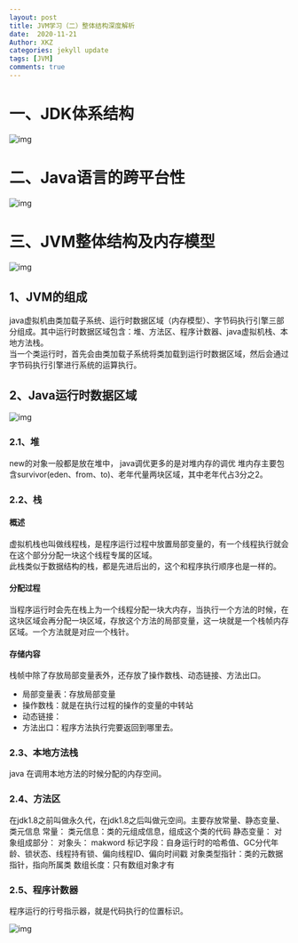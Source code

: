 ```yaml
---
layout: post
title: JVM学习（二）整体结构深度解析
date:  2020-11-21
Author: XKZ
categories: jekyll update
tags: [JVM]
comments: true
---
```

# 一、JDK体系结构
![img](https://xukaizhong188.github.io/HelloProgrammer/images/2020-11-21/p3.png)
# 二、Java语言的跨平台性
![img](https://xukaizhong188.github.io/HelloProgrammer/images/2020-11-21/p4.png)
# 三、JVM整体结构及内存模型
![img](https://xukaizhong188.github.io/HelloProgrammer/images/2020-11-21/p7.jpeg)
## 1、JVM的组成
java虚拟机由类加载子系统、运行时数据区域（内存模型）、字节码执行引擎三部分组成。其中运行时数据区域包含：堆、方法区、程序计数器、java虚拟机栈、本地方法栈。   
当一个类运行时，首先会由类加载子系统将类加载到运行时数据区域，然后会通过字节码执行引擎进行系统的运算执行。
## 2、Java运行时数据区域
![img](https://xukaizhong188.github.io/HelloProgrammer/images/2020-11-21/p5.png)
### 2.1、堆
new的对象一般都是放在堆中，
java调优更多的是对堆内存的调优
堆内存主要包含survivor(eden、from、to)、老年代量两块区域，其中老年代占3分之2。
### 2.2、栈
#### 概述
虚拟机栈也叫做线程栈，是程序运行过程中放置局部变量的，有一个线程执行就会在这个部分分配一块这个线程专属的区域。   
此栈类似于数据结构的栈，都是先进后出的，这个和程序执行顺序也是一样的。   
#### 分配过程
当程序运行时会先在栈上为一个线程分配一块大内存，当执行一个方法的时候，在这块区域会再分配一块区域，存放这个方法的局部变量，这一块就是一个栈帧内存区域。一个方法就是对应一个栈针。
#### 存储内容
栈帧中除了存放局部变量表外，还存放了操作数栈、动态链接、方法出口。
- 局部变量表：存放局部变量
- 操作数栈：就是在执行过程的操作的变量的中转站
- 动态链接：
- 方法出口：程序方法执行完要返回到哪里去。


###  2.3、本地方法栈
java 在调用本地方法的时候分配的内存空间。
###  2.4、方法区
在jdk1.8之前叫做永久代，在jdk1.8之后叫做元空间。主要存放常量、静态变量、类元信息
常量：
类元信息：类的元组成信息，组成这个类的代码
静态变量：
对象组成部分：
    对象头：
        makword 标记字段：自身运行时的哈希值、GC分代年龄、锁状态、线程持有锁、偏向线程ID、偏向时间戳
        对象类型指针：类的元数据指针，指向所属类
        数组长度：只有数组对象才有

### 2.5、程序计数器
程序运行的行号指示器，就是代码执行的位置标识。

    
![img](https://xukaizhong188.github.io/HelloProgrammer/images/2020-11-21/p6.png)



